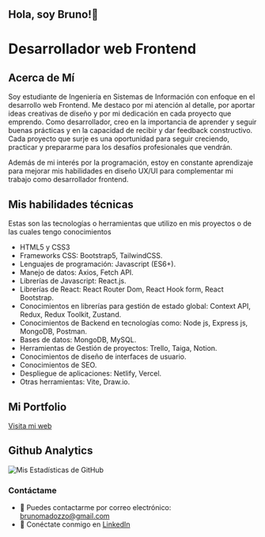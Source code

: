 ## Hola, soy Bruno!👋
# Desarrollador web Frontend

## Acerca de Mí
Soy estudiante de Ingeniería en Sistemas de Información con enfoque en el desarrollo web Frontend. Me destaco por mi atención al detalle, por aportar ideas creativas de diseño y por mi dedicación en cada proyecto que emprendo. Como desarrollador, creo en la importancia de aprender y seguir buenas prácticas y en la capacidad de recibir y dar feedback constructivo. Cada proyecto que surje es una oportunidad para seguir creciendo, practicar y prepararme para los desafíos profesionales que vendrán.

Además de mi interés por la programación, estoy en constante aprendizaje para mejorar mis habilidades en diseño UX/UI para complementar mi trabajo como desarrollador frontend.

## Mis habilidades técnicas

Estas son las tecnologías o herramientas que utilizo en mis proyectos o de las cuales tengo conocimientos

- HTML5 y CSS3
- Frameworks CSS: Bootstrap5, TailwindCSS.
- Lenguajes de programación: Javascript (ES6+).
- Manejo de datos: Axios, Fetch API.
- Librerías de Javascript: React.js.
- Librerías de React: React Router Dom, React Hook form, React Bootstrap.
- Conocimientos en librerías para gestión de estado global: Context API, Redux, Redux Toolkit, Zustand.
- Conocimientos de Backend en tecnologías como: Node js, Express js, MongoDB, Postman.
- Bases de datos: MongoDB, MySQL.
- Herramientas de Gestión de proyectos: Trello, Taiga, Notion.
- Conocimientos de diseño de interfaces de usuario.
- Conocimientos de SEO.
- Despliegue de aplicaciones: Netlify, Vercel.
- Otras herramientas: Vite, Draw.io.

## Mi Portfolio

<a href="https://brunomadozzo-portfolio.netlify.app" target="_blank">Visita mi web</a>

## Github Analytics
![Mis Estadísticas de GitHub](https://github-readme-stats-eight-theta.vercel.app/api?username=brunomry&show_icons=true&theme=blue&include_all_commits=true&count_private=true)

### Contáctame
- 📧 Puedes contactarme por correo electrónico: [brunomadozzo@gmail.com](mailto:brunomadozzo@gmail.com)
- 💼 Conéctate conmigo en [LinkedIn](https://www.linkedin.com/in/bruno-madozzo/)
